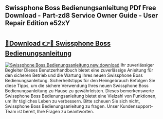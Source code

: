 ## Swissphone Boss Bedienungsanleitung PDf Free Download - Part-zd8 Service Owner Guide - User Repair Edition e52xY

# <h2><a href="http://df5e5c.blite.top/?on=Swissphone+Boss+Bedienungsanleitung">🔗Download 👉🔴 Swissphone Boss Bedienungsanleitung</a></h2>

[![Swissphone Boss Bedienungsanleitung new download](https://i.imgur.com/lujVjoI.png)](http://df5e5c.blite.top/?on=Swissphone+Boss+Bedienungsanleitung)
Ihr zuverlässiger Begleiter Dieses Benutzerhandbuch bietet eine zuverlässige Anleitung für den sicheren Betrieb und die Wartung Ihres neuen Swissphone Boss Bedienungsanleitung. Sicherheitstipps für den Heimgebrauch Befolgen Sie diese Tipps, um die sichere Verwendung Ihres neuen Swissphone Boss Bedienungsanleitung zu Hause zu gewährleisten. Dieses bemerkenswerte Swissphone Boss Bedienungsanleitung bietet eine Vielzahl von Funktionen, um Ihr tägliches Leben zu verbessern. Bitte scheuen Sie sich nicht, Swissphone Boss Bedienungsanleitung zu fragen. Unser Kundensupport-Team ist bereit, Ihre Fragen zu beantworten.
